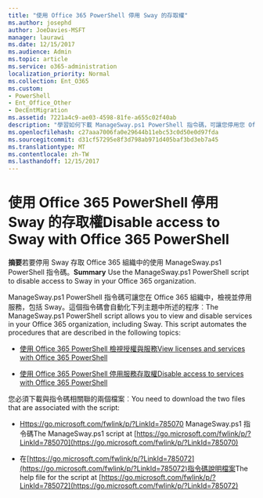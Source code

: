 ```yaml
---
title: "使用 Office 365 PowerShell 停用 Sway 的存取權"
ms.author: josephd
author: JoeDavies-MSFT
manager: laurawi
ms.date: 12/15/2017
ms.audience: Admin
ms.topic: article
ms.service: o365-administration
localization_priority: Normal
ms.collection: Ent_O365
ms.custom:
- PowerShell
- Ent_Office_Other
- DecEntMigration
ms.assetid: 7221a4c9-ae03-4598-81fe-a655c02f40ab
description: "學習如何下載 ManageSway.ps1 PowerShell 指令碼，可讓您停用您 Office 365 組織中 Sway 的存取。"
ms.openlocfilehash: c27aaa7006fa0e29644b11ebc53c0d50e0d97fda
ms.sourcegitcommit: d31cf57295e8f3d798ab971d405baf3bd3eb7a45
ms.translationtype: MT
ms.contentlocale: zh-TW
ms.lasthandoff: 12/15/2017
---
```

# <a name="disable-access-to-sway-with-office-365-powershell"></a><span data-ttu-id="dce35-103">使用 Office 365 PowerShell 停用 Sway 的存取權</span><span class="sxs-lookup"><span data-stu-id="dce35-103">Disable access to Sway with Office 365 PowerShell</span></span>

<span data-ttu-id="dce35-104">**摘要**若要停用 Sway 存取 Office 365 組織中的使用 ManageSway.ps1 PowerShell 指令碼。</span><span class="sxs-lookup"><span data-stu-id="dce35-104">**Summary** Use the ManageSway.ps1 PowerShell script to disable access to Sway in your Office 365 organization.</span></span>
  
<span data-ttu-id="dce35-p101">ManageSway.ps1 PowerShell 指令碼可讓您在 Office 365 組織中，檢視並停用服務，包括 Sway。這個指令碼會自動化下列主題中所述的程序︰</span><span class="sxs-lookup"><span data-stu-id="dce35-p101">The ManageSway.ps1 PowerShell script allows you to view and disable services in your Office 365 organization, including Sway. This script automates the procedures that are described in the following topics:</span></span>
  
- [<span data-ttu-id="dce35-107">使用 Office 365 PowerShell 檢視授權與服務</span><span class="sxs-lookup"><span data-stu-id="dce35-107">View licenses and services with Office 365 PowerShell</span></span>](view-licenses-and-services-with-office-365-powershell.md)
    
- [<span data-ttu-id="dce35-108">使用 Office 365 PowerShell 停用服務存取權</span><span class="sxs-lookup"><span data-stu-id="dce35-108">Disable access to services with Office 365 PowerShell</span></span>](disable-access-to-services-with-office-365-powershell.md)
    
<span data-ttu-id="dce35-109">您必須下載與指令碼相關聯的兩個檔案︰</span><span class="sxs-lookup"><span data-stu-id="dce35-109">You need to download the two files that are associated with the script:</span></span>
  
- <span data-ttu-id="dce35-110">[Https://go.microsoft.com/fwlink/p/?LinkId=785070](https://go.microsoft.com/fwlink/p/?LinkId=785070) ManageSway.ps1 指令碼</span><span class="sxs-lookup"><span data-stu-id="dce35-110">The ManageSway.ps1 script at [https://go.microsoft.com/fwlink/p/?LinkId=785070](https://go.microsoft.com/fwlink/p/?LinkId=785070)</span></span>
    
- <span data-ttu-id="dce35-111">在[https://go.microsoft.com/fwlink/p/?LinkId=785072](https://go.microsoft.com/fwlink/p/?LinkId=785072)指令碼說明檔案</span><span class="sxs-lookup"><span data-stu-id="dce35-111">The help file for the script at [https://go.microsoft.com/fwlink/p/?LinkId=785072](https://go.microsoft.com/fwlink/p/?LinkId=785072)</span></span>
    

